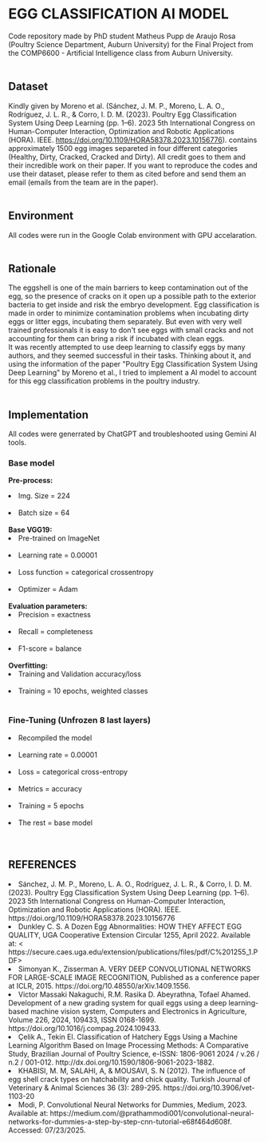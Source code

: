 # <b>EGG CLASSIFICATION AI MODEL</b>
Code repository made by PhD student Matheus Pupp de Araujo Rosa (Poultry Science Department, Auburn University) for the Final Project from the COMP6600 - Artificial Intelligence class from Auburn University. <br>
<br>
## <b>Dataset</b> <br>
Kindly given by Moreno et al. (Sánchez, J. M. P., Moreno, L. A. O., Rodríguez, J. L. R., & Corro, I. D. M. (2023). Poultry Egg Classification System Using Deep Learning (pp. 1–6). 2023 5th International Congress on Human-Computer Interaction, Optimization and Robotic Applications (HORA). IEEE. https://doi.org/10.1109/HORA58378.2023.10156776). contains approximately 1500 egg images separeted in four different categories (Healthy, Dirty, Cracked, Cracked and Dirty). All credit goes to them and their incredible work on their paper. If you want to reproduce the codes and use their dataset, please refer to them as cited before and send them an email (emails from the team are in the paper).<br>
<br>
## <b>Environment</b> <br>
All codes were run in the Google Colab environment with GPU accelaration. <br>
<br>
## <b>Rationale </b><br>
The eggshell is one of the main  barriers to keep contamination out of the egg, so the presence of cracks on it open up a possible path to the exterior bacteria to get inside and risk the embryo development. Egg classification is made in order to minimize contamination problems when incubating dirty eggs or litter eggs, incubating them separately. But even with very well trained professionals it is easy to don't see eggs with small cracks and not accounting for them can bring a risk if incubated with clean eggs. <br>
It was recently attempted to use deep learning to classify eggs by many authors, and they seemed successful in their tasks. Thinking about it, and using the information of the paper "Poultry Egg Classification System Using Deep Learning" by Moreno et al., I tried to implement a AI model to account for this egg classification problems in the poultry industry. <br>
<br>
## <b>Implementation</b> <br>
All codes were generrated by ChatGPT and troubleshooted using Gemini AI tools. <br>
### <b>Base model</b> <br>
<b>Pre-process:</b> <br>
<li>Img. Size = 224 </li><br>
<li>Batch size = 64 </li><br>
<b>Base VGG19:</b> <br>
<li>Pre-trained on ImageNet </li><br>
<li>Learning rate = 0.00001 </li><br>
<li>Loss function = categorical crossentropy </li><br>
<li>Optimizer = Adam </li><br>
<b>Evaluation parameters:</b><br>
<li>Precision = exactness </li><br>
<li>Recall = completeness </li><br>
<li>F1-score = balance </li><br>
<b>Overfitting:</b> <br>
<li>Training and Validation accuracy/loss </li><br>
<li>Training = 10 epochs, weighted classes </li><br>

### <b>Fine-Tuning (Unfrozen 8 last layers) </b><br>
<li>Recompiled the model </li><br>
<li>Learning rate = 0.00001 </li><br>
<li>Loss = categorical cross-entropy </li><br>
<li>Metrics = accuracy </li><br>
<li>Training = 5 epochs </li><br>
<li>The rest = base model </li><br>
<br>

## <strong>REFERENCES</strong>
<li>Sánchez, J. M. P., Moreno, L. A. O., Rodríguez, J. L. R., & Corro, I. D. M. (2023). Poultry Egg Classification System Using Deep Learning (pp. 1–6). 2023 5th International Congress on Human-Computer Interaction, Optimization and Robotic Applications (HORA). IEEE. https://doi.org/10.1109/HORA58378.2023.10156776 <br></li>

<li>Dunkley C. S. A Dozen Egg Abnormalities: HOW THEY AFFECT EGG QUALITY, UGA Cooperative Extension Circular 1255, April 2022. Available at: < https://secure.caes.uga.edu/extension/publications/files/pdf/C%201255_1.PDF> <br></li>

<li>Simonyan K., Zisserman A. VERY DEEP CONVOLUTIONAL NETWORKS FOR LARGE-SCALE IMAGE RECOGNITION, Published as a conference paper at ICLR, 2015. https://doi.org/10.48550/arXiv.1409.1556. <br></li>

<li>Victor Massaki Nakaguchi, R.M. Rasika D. Abeyrathna, Tofael Ahamed. Development of a new grading system for quail eggs using a deep learning-based machine vision system, Computers and Electronics in Agriculture, Volume 226, 2024, 109433, ISSN 0168-1699. https://doi.org/10.1016/j.compag.2024.109433. <br></li>

<li>Çelik A., Tekin El. Classification of Hatchery Eggs Using a Machine Learning Algorithm Based on Image Processing Methods: A Comparative Study, Brazilian Journal of Poultry Science, e-ISSN: 1806-9061 2024 / v.26 / n.2 / 001-012. http://dx.doi.org/10.1590/1806-9061-2023-1882.<br> </li>

<li>KHABISI, M. M, SALAHI, A, & MOUSAVI, S. N (2012). The influence of egg shell crack types on hatchability and chick quality. Turkish Journal of Veterinary & Animal Sciences 36 (3): 289-295. https://doi.org/10.3906/vet-1103-20 <br></li>

<li>Modi, P. Convolutional Neural Networks for Dummies, Medium, 2023. Available at: https://medium.com/@prathammodi001/convolutional-neural-networks-for-dummies-a-step-by-step-cnn-tutorial-e68f464d608f. Accessed: 07/23/2025. </li> 
